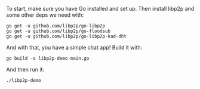 To start, make sure you have Go installed and set up. Then install libp2p and some other deps we need with:
```shell
go get -u github.com/libp2p/go-libp2p
go get -u github.com/libp2p/go-floodsub
go get -u github.com/libp2p/go-libp2p-kad-dht
```

And with that, you have a simple chat app! Build it with:
```shell
go build -o libp2p-demo main.go
```

And then run it:
```shell
./libp2p-demo
```

